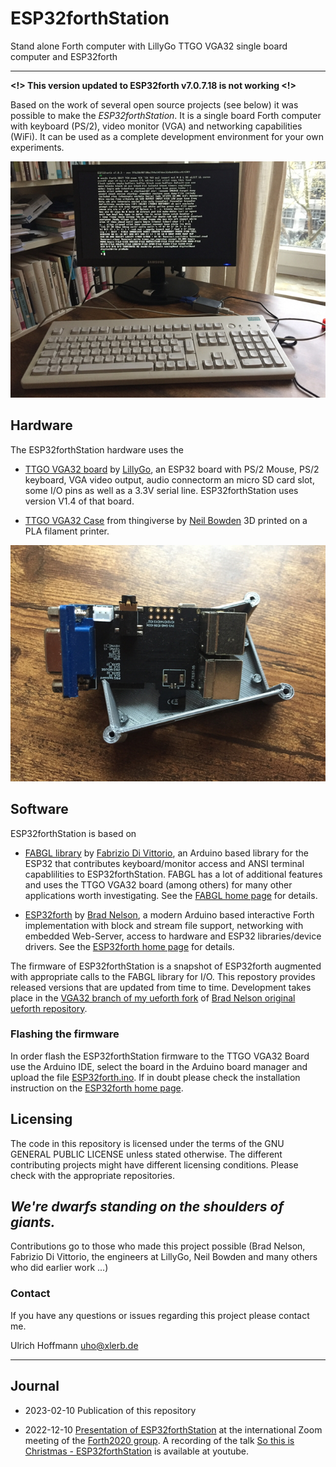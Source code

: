 # ESP32forthStation
Stand alone Forth computer with LillyGo TTGO VGA32 single board computer and ESP32forth

---

**<!> This version updated to ESP32forth v7.0.7.18 is not working <!>**

Based on the work of several open source projects (see below) it was possible to make the _ESP32forthStation_. It is a single board Forth computer with keyboard (PS/2), video monitor (VGA) and networking capabilities (WiFi). It can be used as a complete development environment for your own experiments.

![ESP32fortStation setup on a table including keyboard and monitor](img/ESP32forthStation.jpg "")

## Hardware

The ESP32forthStation hardware uses the

- [TTGO VGA32 board](http://www.lilygo.cn/prod_view.aspx?TypeId=50063&Id=1083) by [LillyGo](http://www.lilygo.cn), an ESP32 board with PS/2 Mouse, PS/2 keyboard, VGA video output, audio connectorm an micro SD card slot, some I/O pins as well as a 3.3V serial line. ESP32forthStation uses version V1.4 of that board.

- [TTGO VGA32 Case](https://www.thingiverse.com/thing:4675382) from thingiverse by [Neil Bowden](https://www.thingiverse.com/firepower9966/designs) 3D printed on a PLA filament printer.

![ESP32fortStation setup on a table including keyboard and monitor](img/LillyGo_TTGO_VGA32-board-and-case.jpg "")

## Software

ESP32forthStation is based on

- [FABGL library](http://www.fabglib.org/) by 
   [Fabrizio Di Vittorio](https://github.com/fdivitto), an Arduino based library for the ESP32 that contributes keyboard/monitor access and ANSI terminal capablilities to ESP32forthStation. FABGL has a lot of additional features and uses the TTGO VGA32 board (among others) for many other applications worth investigating. See the [FABGL home page](http://www.fabglib.org/) for details.

- [ESP32forth](https://esp32forth.appspot.com/ESP32forth.html) by 
   [Brad Nelson](https://github.com/flagxor), a modern Arduino based interactive Forth implementation with block and stream file support, networking with embedded Web-Server, access to hardware and ESP32 libraries/device drivers. See the 
   [ESP32forth home page](https://esp32forth.appspot.com/ESP32forth.html) for details.

The firmware of ESP32forthStation is a snapshot of ESP32forth augmented with appropriate calls to the FABGL library for I/O. This repostory provides released versions that are updated from time to time. Development takes place in the [VGA32 branch of my ueforth fork](https://github.com/uho/ueforth/tree/VGA32) of 
[Brad Nelson original ueforth repository](https://github.com/flagxor/ueforth).

### Flashing the firmware

In order flash the ESP32forthStation firmware to the TTGO VGA32 Board use the Arduino IDE, select the board in the Arduino board manager and upload the file [ESP32forth.ino](src/ESP32forth.ino). If in doubt please check the installation instruction on the [ESP32forth home page](https://esp32forth.appspot.com/ESP32forth.html)</a>.

## Licensing

The code in this repository is licensed under the terms of the GNU GENERAL PUBLIC LICENSE unless stated otherwise. The different contributing projects might have different licensing conditions. Please check with the appropriate repositories.

## _We're dwarfs standing on the shoulders of giants._

Contributions go to those who made this project possible (Brad Nelson, Fabrizio Di Vittorio, the engineers at LillyGo, Neil Bowden and many others who did earlier work ...)

### Contact

If you have any questions or issues regarding this project please contact me.

Ulrich Hoffmann uho@xlerb.de

---

## Journal

- 2023-02-10 Publication of this repository

- 2022-12-10 [Presentation of ESP32forthStation](doc/So_this_is_Christmas-ESP32forthStation.pdf) 
at the international Zoom meeting of the [Forth2020 group](https://www.forth2020.org/)</a>. A recording of the talk [So this is Christmas - ESP32forthStation](https://www.youtube.com/watch?v=glMhQdNSmCc) is available at youtube.


